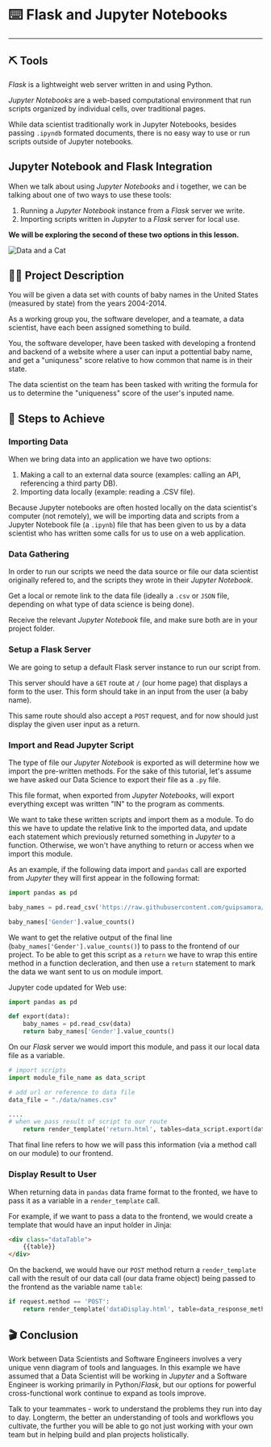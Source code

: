 # ⌨️ Flask and Jupyter Notebooks

----

## ⛏ Tools

*Flask* is a lightweight web server written in and using Python. 

*Jupyter Notebooks* are a web-based computational environment that run scripts organized by individual cells, over traditional pages.

While data scientist traditionally work in Jupyter Notebooks, besides passing `.ipyndb` formated documents, there is no easy way to use or run scripts outside of Jupyter notebooks.  


## Jupyter Notebook and Flask Integration

When we talk about using *Jupyter Notebooks* and i together, we can be talking about one of two ways to use these tools:

1. Running a *Jupyter Notebook* instance from a *Flask* server we write. 
2. Importing scripts written in *Jupyter* to a *Flask* server for local use. 

**We will be exploring the second of these two options in this lesson.**

![Data and a Cat](https://media.giphy.com/media/IMdS79sQINRAY/giphy.gif)

## 👩‍💻 Project Description
You will be given a data set with counts of baby names in the United States (measured by state) from the years 2004-2014. 

As a working group you, the software developer, and a teamate, a data scientist, have each been assigned something to build. 

You, the software developer, have been tasked with developing a frontend and backend of a website where a user can input a pottential baby name, and get a "uniquness" score relative to how common that name is in their state. 

The data scientist on the team has been tasked with writing the formula for us to determine the "uniqueness" score of the user's inputed name. 

## 🏢 Steps to Achieve

### Importing Data
When we bring data into an application we have two options: 

1. Making a call to an external data source (examples: calling an API, referencing a third party DB). 
2. Importing data locally (example: reading a .CSV file). 

Because Jupyter notebooks are often hosted locally on the data scientist's computer (not remotely), we will be importing data and scripts from a Jupyter Notebook file (a `.ipynb`) file that has been given to us by a data scientist who has written some calls for us to use on a web application. 


### Data Gathering

In order to run our scripts we need the data source or file our data scientist originally refered to, and the scripts they wrote in their *Jupyter Notebook*. 

Get a local or remote link to the data file (ideally a `.csv` or `JSON` file, depending on what type of data science is being done). 

Receive the relevant *Jupyter Notebook* file, and make sure both are in your project folder. 

### Setup a Flask Server

We are going to setup a default Flask server instance to run our script from. 

This server should have a `GET` route at `/` (our home page) that displays a form to the user. This form should take in an input from the user (a baby name). 

This same route should also accept a `POST` request, and for now should just display the given user input as a return. 

### Import and Read Jupyter Script

The type of file our *Jupyter Notebook* is exported as will determine how we import the pre-written methods. For the sake of this tutorial, let's assume we have asked our Data Science to export their file as a `.py` file. 

This file format, when exported from *Jupyter Notebooks*, will export everything except was written "IN" to the program as comments. 

We want to take these written scripts and import them as a module. To do this we have to update the relative link to the imported data, and update each statement which previously returned something in *Jupyter* to a function. Otherwise, we won't have anything to return or access when we import this module.

As an example, if the following data import and `pandas` call are exported from *Jupyter* they will first appear in the following format:

```python
import pandas as pd

baby_names = pd.read_csv('https://raw.githubusercontent.com/guipsamora/pandas_exercises/master/06_Stats/US_Baby_Names/US_Baby_Names_right.csv')

baby_names['Gender'].value_counts()
```

We want to get the relative output of the final line (`baby_names['Gender'].value_counts()`) to pass to the frontend of our project. To be able to get this script as a `return` we have to wrap this entire method in a function decleration, and then use a `return` statement to mark the data we want sent to us on module import. 

Jupyter code updated for Web use:

```python
import pandas as pd

def export(data):
    baby_names = pd.read_csv(data)
    return baby_names['Gender'].value_counts()
```

On our *Flask* server we would import this module, and pass it our local data file as a variable. 

```python
# import scripts
import module_file_name as data_script

# add url or reference to data file
data_file = "./data/names.csv"

....
# when we pass result of script to our route
	return render_template('return.html', tables=data_script.export(data_file))

```

That final line refers to how we will pass this information (via a method call on our module) to our frontend. 

### Display Result to User

When returning data in `pandas` data frame format to the fronted, we have to pass it as a variable in a `render_template` call. 

For example, if we want to pass a data to the frontend, we would create a template that would have an input holder in Jinja: 

```html
<div class="dataTable">
	{{table}}
</div>
```

On the backend, we would have our `POST` method return a `render_template` call with the result of our data call (our data frame object) being passed to the frontend as the variable name `table`:

```python
if request.method == 'POST':
	return render_template('dataDisplay.html', table=data_response_method)
```

## 🎬 Conclusion

Work between Data Scientists and Software Engineers involves a very unique venn diagram of tools and languages. In this example we have assumed that a Data Scientist will be working in *Jupyter* and a Software Engineer is working primarily in Python/*Flask*, but our options for powerful cross-functional work continue to expand as tools improve. 

Talk to your teammates - work to understand the problems they run into day to day. Longterm, the better an understanding of tools and workflows you cultivate, the further you will be able to go not just working with your own team but in helping build and plan projects holistically. 
